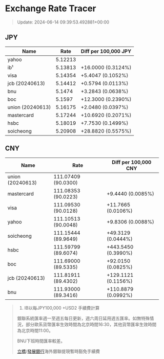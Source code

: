 # Exchange Rate Tracer

> Update: 2024-06-14 09:39:53.492881+00:00

## JPY

| Name             |    Rate | Diff per 100,000 JPY   |
|------------------|---------|------------------------|
| yahoo            | 5.12213 |                        |
| ib¹              | 5.13813 | +16.0000 (0.3124%)     |
| visa             | 5.14354 | +5.4047 (0.1052%)      |
| jcb (20240613)   | 5.14412 | +0.5794 (0.0113%)      |
| bnu              | 5.1474  | +3.2843 (0.0638%)      |
| boc              | 5.1597  | +12.3000 (0.2390%)     |
| union (20240613) | 5.16175 | +2.0480 (0.0397%)      |
| mastercard       | 5.17244 | +10.6920 (0.2071%)     |
| hsbc             | 5.18019 | +7.7530 (0.1499%)      |
| soicheong        | 5.20908 | +28.8820 (0.5575%)     |

## CNY

| Name             | Rate                | Diff per 100,000 CNY   |
|------------------|---------------------|------------------------|
| union (20240613) | 111.07409	(90.0300) |                        |
| mastercard       | 111.08353	(90.0223) | +9.4440 (0.0085%)      |
| visa             | 111.09530	(90.0128) | +11.7665 (0.0106%)     |
| yahoo            | 111.10513	(90.0048) | +9.8306 (0.0088%)      |
| soicheong        | 111.15444	(89.9649) | +49.3129 (0.0444%)     |
| hsbc             | 111.59799	(89.6074) | +443.5450 (0.3990%)    |
| boc              | 111.69000	(89.5335) | +92.0150 (0.0825%)     |
| jcb (20240613)   | 111.81911	(89.4302) | +129.1121 (0.1156%)    |
| bnu              | 111.93000	(89.3416) | +110.8879 (0.0992%)    |


> 1. IB以每JPY100,000 +USD2 手續費計算
>
> 銀聯系統匯率週一至週五每日更新，週六周日延用週五匯率。如無特殊情況，部分歐系貨幣匯率生效時間為北京時間16:30，其他貨幣匯率生效時間為北京時間11:00。
>
> BNU下班時間匯率較差。
>
> [立橋](https://www.wlbank.com.mo/uploads/ueditor/file/20181211/1544536513900230.pdf)/[發展銀行](https://www.mdb.com.mo/Service_Charges_20230728.pdf)海外銀聯提現暫時豁免手續費

